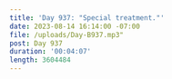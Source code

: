 ```yaml
---
title: 'Day 937: "Special treatment."'
date: 2023-08-14 16:14:00 -07:00
file: /uploads/Day-B937.mp3"
post: Day 937
duration: '00:04:07'
length: 3604484
---
```


